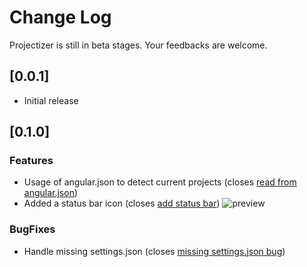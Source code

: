 # Change Log
Projectizer is still in beta stages. Your feedbacks are welcome.

## [0.0.1]
- Initial release

## [0.1.0]

### Features
- Usage of angular.json to detect current projects (closes [read from angular.json](https://github.com/mseknibilel/projectizer/issues/2))
- Added a status bar icon (closes [add status bar](https://github.com/mseknibilel/projectizer/issues/5))
![preview](https://github.com/mseknibilel/projectizer/raw/master/assets/feature.gif)
### BugFixes
- Handle missing settings.json (closes [missing settings.json bug](https://github.com/mseknibilel/projectizer/issues/1))
